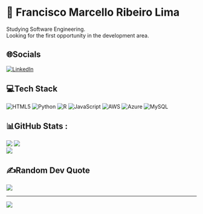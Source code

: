# 💫 Francisco Marcello Ribeiro Lima
 Studying Software Engineering.<br>Looking for the first opportunity in the development area.

## 🌐Socials
[![LinkedIn](https://img.shields.io/badge/LinkedIn-%230077B5.svg?logo=linkedin&logoColor=white)](https://www.linkedin.com/in/franciscomarcello/) 

## 💻Tech Stack
![HTML5](https://img.shields.io/badge/html5-%23E34F26.svg?style=for-the-badge&logo=html5&logoColor=white) ![Python](https://img.shields.io/badge/python-3670A0?style=for-the-badge&logo=python&logoColor=ffdd54) ![R](https://img.shields.io/badge/r-%23276DC3.svg?style=for-the-badge&logo=r&logoColor=white) ![JavaScript](https://img.shields.io/badge/javascript-%23323330.svg?style=for-the-badge&logo=javascript&logoColor=%23F7DF1E) ![AWS](https://img.shields.io/badge/AWS-%23FF9900.svg?style=for-the-badge&logo=amazon-aws&logoColor=white) ![Azure](https://img.shields.io/badge/azure-%230072C6.svg?style=for-the-badge&logo=azure-devops&logoColor=white) ![MySQL](https://img.shields.io/badge/mysql-%2300f.svg?style=for-the-badge&logo=mysql&logoColor=white)
## 📊GitHub Stats :
![](https://github-readme-stats.vercel.app/api?username=franciscomarcello17&theme=vision-friendly-dark&hide_border=false&include_all_commits=true&count_private=true)
![](https://github-readme-streak-stats.herokuapp.com/?user=franciscomarcello17&theme=vision-friendly-dark&hide_border=false)<br/>
![](https://github-readme-stats.vercel.app/api/top-langs/?username=franciscomarcello17&theme=vision-friendly-dark&hide_border=false&include_all_commits=true&count_private=true&layout=compact)

## ✍️Random Dev Quote
![](https://quotes-github-readme.vercel.app/api?type=horizontal&theme=radical)

---
[![](https://visitcount.itsvg.in/api?id=franciscomarcello17&icon=0&color=0)](https://visitcount.itsvg.in)
